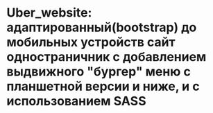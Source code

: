 # Uber_website: адаптированный(bootstrap) до мобильных устройств сайт одностраничник с добавлением выдвижного "бургер" меню с планшетной версии и ниже, и с использованием SASS
